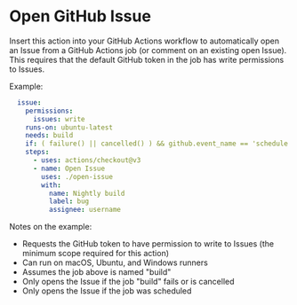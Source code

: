 # Open GitHub Issue

Insert this action into your GitHub Actions workflow to automatically open an
Issue from a GitHub Actions job (or comment on an existing open Issue). This
requires that the default GitHub token in the job has write permissions to
Issues.

Example:

```yaml
  issue:
    permissions:
      issues: write
    runs-on: ubuntu-latest
    needs: build
    if: ( failure() || cancelled() ) && github.event_name == 'schedule'
    steps:
      - uses: actions/checkout@v3
      - name: Open Issue
        uses: ./open-issue
        with:
          name: Nightly build
          label: bug
          assignee: username
```

Notes on the example:

* Requests the GitHub token to have permission to write to Issues (the minimum
  scope required for this action)
* Can run on macOS, Ubuntu, and Windows runners
* Assumes the job above is named "build"
* Only opens the Issue if the job "build" fails or is cancelled
* Only opens the Issue if the job was scheduled
